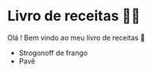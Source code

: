 # Livro de receitas :man_cook:

Olá ! Bem vindo ao meu livro de receitas :wave:

- Strogonoff de frango
- Pavê
